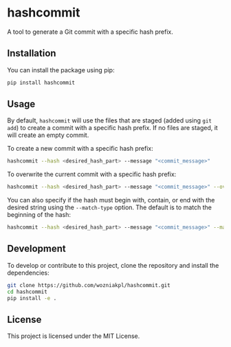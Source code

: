 # hashcommit

A tool to generate a Git commit with a specific hash prefix.

## Installation

You can install the package using pip:

```sh
pip install hashcommit
```

## Usage

By default, `hashcommit` will use the files that are staged (added using `git add`) to create a commit with a specific hash prefix. If no files are staged, it will create an empty commit.

To create a new commit with a specific hash prefix:

```sh
hashcommit --hash <desired_hash_part> --message "<commit_message>"
```

To overwrite the current commit with a specific hash prefix:

```sh
hashcommit --hash <desired_hash_part> --message "<commit_message>" --overwrite
```

You can also specify if the hash must begin with, contain, or end with the desired string using the `--match-type` option. The default is to match the beginning of the hash:

```sh
hashcommit --hash <desired_hash_part> --message "<commit_message>" --match-type <begin|contain|end>
```

## Development

To develop or contribute to this project, clone the repository and install the dependencies:

```sh
git clone https://github.com/wozniakpl/hashcommit.git
cd hashcommit
pip install -e .
```

## License

This project is licensed under the MIT License.
